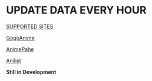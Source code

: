 # UPDATE DATA EVERY HOUR

[SUPPORTED SITES](#sites)

[GogoAnime](https://https://anitaku.to/home.html)

[AnimePahe](https://animepahe.ru/)

[Anilist](https://anilist.co/)

<strong>Still in Development</strong>

